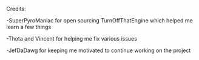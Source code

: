 Credits:

-SuperPyroManiac for open sourcing TurnOffThatEngine which helped me learn a few things

-Thota and Vincent for helping me fix various issues

-JefDaDawg for keeping me motivated to continue working on the project
